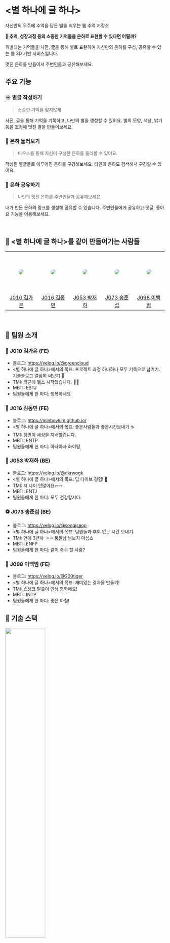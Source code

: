 # <별 하나에 글 하나>

자신만의 우주에 추억을 담은 별을 띄우는 웹 추억 저장소

**🌟 추억, 성장과정 등의 소중한 기억들을 은하로 표현할 수 있다면 어떨까?**

휘발되는 기억들을 사진, 글을 통해 별로 표현하여 자신만의 은하를 구성, 공유할 수 있는 웹 3D 기반 서비스입니다.

멋진 은하를 만들어서 주변인들과 공유해보세요.

## 주요 기능

### ☀️ 별글 작성하기

> 소중한 기억을 잊지않게
> 

사진, 글을 통해 기억을 기록하고, 나만의 별을 생성할 수 있어요. 별의 모양, 색상, 밝기등을 조정해 멋진 별을 만들어보세요.

### 🌌 은하 둘러보기

> 마우스를 통해 자신이 구성한 은하를 둘러볼 수 있어요.
> 

작성된 별글들로 이루어진 은하를 구경해보세요. 타인의 은하도 검색해서 구경할 수 있어요.

### 🔗 은하 공유하기

> 나만의 멋진 은하를 주변인들과 공유해보세요.
> 

내가 만든 은하의 링크를 생성해 공유할 수 있습니다. 주변인들에게 공유하고 댓글, 좋아요 기능을 이용해보세요.

<br />

## 🌟 <별 하나에 글 하나>를 같이 만들어가는 사람들
<table >
  <tr height="130px">
    <td align="center" width="130px">
      <a href="https://github.com/KimGaeun0806"><img src="https://avatars.githubusercontent.com/u/80266418?v=4" style="border-radius:50%"/></a>
    </td>
    <td align="center" width="130px">
      <a href="https://github.com/MinboyKim"><img src="https://avatars.githubusercontent.com/u/35567292?v=4" style="border-radius:50%" /></a>
    </td>
    <td align="center" width="130px">
      <a href="https://github.com/qkrwogk"><img src="https://avatars.githubusercontent.com/u/138586629?v=4" style="border-radius:50%"/></a>
    </td>
    <td align="center" width="130px">
      <a href="https://github.com/SongJSeop"><img src="https://avatars.githubusercontent.com/u/101378867?v=4" style="border-radius:50%"/></a>
    </td>
<td align="center" width="130px">
      <a href="https://github.com/bananaba"><img src="https://avatars.githubusercontent.com/u/78800560?v=4" style="border-radius:50%"/></a>
    </td>
  </tr>
  <tr height="50px">
    <td align="center" width="130px">
      <a href="https://github.com/KimGaeun0806">J010 김가은</a>
    </td>
    <td align="center" width="130px">
      <a href="https://github.com/MinboyKim">J016 김동민</a>
    </td>
    <td align="center" width="130px">
      <a href="https://github.com/qkrwogk">J053 박재하</a>
    </td>
    <td align="center" width="130px">
      <a href="https://github.com/SongJSeop">J073 송준섭</a>
    </td>
    <td align="center" width="130px">
      <a href="https://github.com/bananaba">J098 이백범</a>
    </td>
  </tr>
</table>

<br />

## 🌟 팀원 소개
### 🐙 J010 김가은 (FE)
- 블로그: https://velog.io/@greencloud
- <별 하나에 글 하나>에서의 목표: 프로젝트 과정 하나하나 모두 기록으로 남기기. 기술블로그 열심히 써보기 👻
- TMI: 최근에 헬스 시작했습니다. 💪🏻
- MBTI: ESTJ
- 팀원들에게 한 마디: 행복하세요

### 🐧 J016 김동민 (FE)
- 블로그: https://minboykim.github.io/
- <별 하나에 글 하나>에서의 목표: 좋은사람들과 좋은시간보내기 ☕️
- TMI: 펭귄이 세상을 지배할겁니다.
- MBTI: ENTP
- 팀원들에게 한 마디: 아자아자 화이팅

### 👾 J053 박재하 (BE)
- 블로그: https://velog.io/@qkrwogk
- <별 하나에 글 하나>에서의 목표: 딥 다이브 경험! 🌊
- TMI: 저 나이 안많아요ㅠㅠ
- MBTI: ENTJ
- 팀원들에게 한 마디: 모두 건강합시다.

### ⚽️ J073 송준섭 (BE)
- 블로그: https://velog.io/@songjseop
- <별 하나에 글 하나>에서의 목표: 팀원들과 후회 없는 시간 보내기
- TMI: 연애 3년차 ㅋㅋ 품절남 넘보지 마십쇼
- MBTI: ENFP
- 팀원들에게 한 마디: 같이 축구 할 사람?

### 🐰 J098 이백범 (FE)
- 블로그: https://velog.io/@200tiger
- <별 하나에 글 하나>에서의 목표: 재미있는 결과물 만들기!
- TMI: 쇼생크 탈출이 인생 영화에요!
- MBTI: INTP
- 팀원들에게 한 마디: 좋은 아침!

## 🌟 기술 스택

<img src ="https://github.com/boostcampwm2023/web16-B1G1/assets/78800560/e6673bd3-4049-4487-adce-60ac87349362" width="50%">

| 구분 | 기술 스택 |
| :---: | :----: |
| Frontend | <img src="https://img.shields.io/badge/react-61DAFB?style=flat&logo=react&logoColor=black"> <img src="https://img.shields.io/badge/typescript-3178C6?style=flat&logo=typescript&logoColor=black"> <img src="https://img.shields.io/badge/threejs-black?style=flate&logo=three.js&logoColor=white"> React-Three-Fiber, Zustand, Emotion |
| Backend  | <img src="https://img.shields.io/badge/typescript-3178C6?style=flat&logo=typescript&logoColor=black"> <img src="https://img.shields.io/badge/nestjs-%23E0234E.svg?style=flat&logo=nestjs&logoColor=white"> TypeORM |
| DB | <img src="https://img.shields.io/badge/redis-%23DD0031.svg?style=flat&logo=redis&logoColor=white"> <img src="https://img.shields.io/badge/mysql-%2300f.svg?style=flat&logo=mysql&logoColor=white"> <img src="https://img.shields.io/badge/MongoDB-%234ea94b.svg?style=flat&logo=mongodb&logoColor=white"> |
| CI/CD | <img src="https://img.shields.io/badge/github%20actions-%232671E5.svg?style=flat&logo=githubactions&logoColor=white"> |
| Deployment | <img src="https://img.shields.io/badge/docker-%230db7ed.svg?style=flat&logo=docker&logoColor=white"> <img src="https://img.shields.io/badge/nginx-%23009639.svg?style=flat&logo=nginx&logoColor=white"> Naver Cloud Platform |
